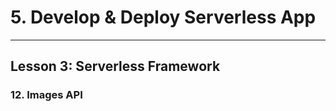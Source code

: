 # 5. Develop & Deploy Serverless App
___

## Lesson 3: Serverless Framework

### 12. Images API 



 